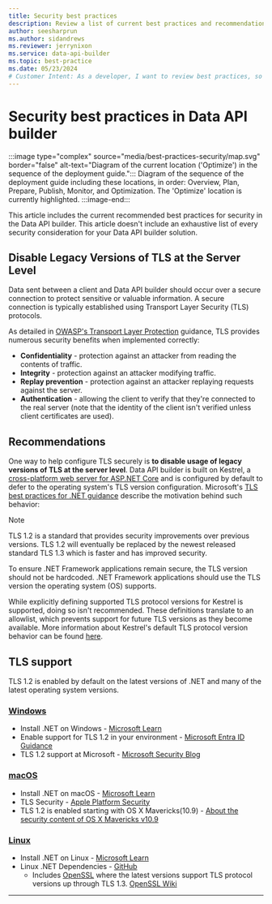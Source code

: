 ```yaml
---
title: Security best practices
description: Review a list of current best practices and recommendations for security and connectivity in Data API builder.
author: seesharprun
ms.author: sidandrews
ms.reviewer: jerrynixon
ms.service: data-api-builder
ms.topic: best-practice
ms.date: 05/23/2024
# Customer Intent: As a developer, I want to review best practices, so that I can configure my API using current best practices.
---
```


# Security best practices in Data API builder

:::image type="complex" source="media/best-practices-security/map.svg" border="false" alt-text="Diagram of the current location ('Optimize') in the sequence of the deployment guide.":::
Diagram of the sequence of the deployment guide including these locations, in order: Overview, Plan, Prepare, Publish, Monitor, and Optimization. The 'Optimize' location is currently highlighted.
:::image-end:::

This article includes the current recommended best practices for security in the Data API builder. This article doesn't include an exhaustive list of every security consideration for your Data API builder solution.

## Disable Legacy Versions of TLS at the Server Level

Data sent between a client and Data API builder should occur over a secure connection to protect sensitive or valuable information. A secure connection is typically established using Transport Layer Security (TLS) protocols.

As detailed in [OWASP's Transport Layer Protection](https://cheatsheetseries.owasp.org/cheatsheets/Transport_Layer_Protection_Cheat_Sheet.html) guidance, TLS provides numerous security benefits when implemented correctly:

- **Confidentiality** - protection against an attacker from reading the contents of traffic.
- **Integrity** - protection against an attacker modifying traffic.
- **Replay prevention** - protection against an attacker replaying requests against the server.
- **Authentication** - allowing the client to verify that they're connected to the real server (note that the identity of the client isn't verified unless client certificates are used).

## Recommendations

One way to help configure TLS securely is **to disable usage of legacy versions of TLS at the server level**. Data API builder is built on Kestrel, a [cross-platform web server for ASP.NET Core](/aspnet/core/fundamentals/servers/kestrel?view=aspnetcore-6.0&preserve-view=true) and is configured by default to defer to the operating system's TLS version configuration. Microsoft's [TLS best practices for .NET guidance](/dotnet/framework/network-programming/tls) describe the motivation behind such behavior:

> [!NOTE]
> TLS 1.2 is a standard that provides security improvements over previous versions. TLS 1.2 will eventually be replaced by the newest released standard TLS 1.3 which is faster and has improved security.
>
> To ensure .NET Framework applications remain secure, the TLS version should not be hardcoded. .NET Framework applications should use the TLS version the operating system (OS) supports.

While explicitly defining supported TLS protocol versions for Kestrel is supported, doing so isn't recommended. These definitions translate to an allowlist, which prevents support for future TLS versions as they become available. More information about Kestrel's default TLS protocol version behavior can be found [here](/dotnet/core/compatibility/aspnet-core/5.0/kestrel-default-supported-tls-protocol-versions-changed).

## TLS support

TLS 1.2 is enabled by default on the latest versions of .NET and many of the latest operating system versions.

### [Windows](#tab/windows)

- Install .NET on Windows - [Microsoft Learn](/dotnet/core/install/windows?tabs=net60)
- Enable support for TLS 1.2 in your environment - [Microsoft Entra ID Guidance](/troubleshoot/azure/active-directory/enable-support-tls-environment?tabs=azure-monitor#enable-support-for-tls-12-in-your-environment)
- TLS 1.2 support at Microsoft - [Microsoft Security Blog](https://www.microsoft.com/security/blog/2017/06/20/tls-1-2-support-at-microsoft/)

### [macOS](#tab/macos)

- Install .NET on macOS - [Microsoft Learn](/dotnet/core/install/macos)
- TLS Security - [Apple Platform Security](https://support.apple.com/guide/security/tls-security-sec100a75d12/web)
- TLS 1.2 is enabled starting with OS X Mavericks(10.9) - [About the security content of OS X Mavericks v10.9](https://support.apple.com/HT202854)

### [Linux](#tab/linux)

- Install .NET on Linux - [Microsoft Learn](/dotnet/core/install/linux)
- Linux .NET Dependencies - [GitHub](https://github.com/dotnet/core/blob/main/release-notes/6.0/linux-packages.md)
  - Includes [OpenSSL](https://www.openssl.org/) where the latest versions support TLS protocol versions up through TLS 1.3. [OpenSSL Wiki](https://wiki.openssl.org/index.php/TLS1.3)

---
